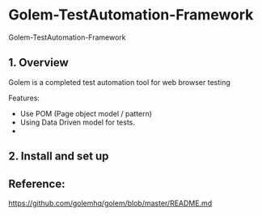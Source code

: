 # Golem-TestAutomation-Framework
Golem-TestAutomation-Framework

## 1. Overview

Golem is a completed test automation tool for web browser testing

Features:

+ Use POM (Page object model / pattern)
+ Using Data Driven model for tests.
+ 


## 2. Install and set up

## Reference:
https://github.com/golemhq/golem/blob/master/README.md
